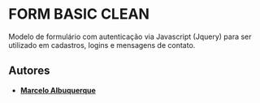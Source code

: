 # FORM BASIC CLEAN
Modelo de formulário com autenticação via Javascript (Jquery) para ser utilizado em cadastros, logins e mensagens de contato.

## Autores
* [**Marcelo Albuquerque**](https://github.com/marcelo-albuquerque)
